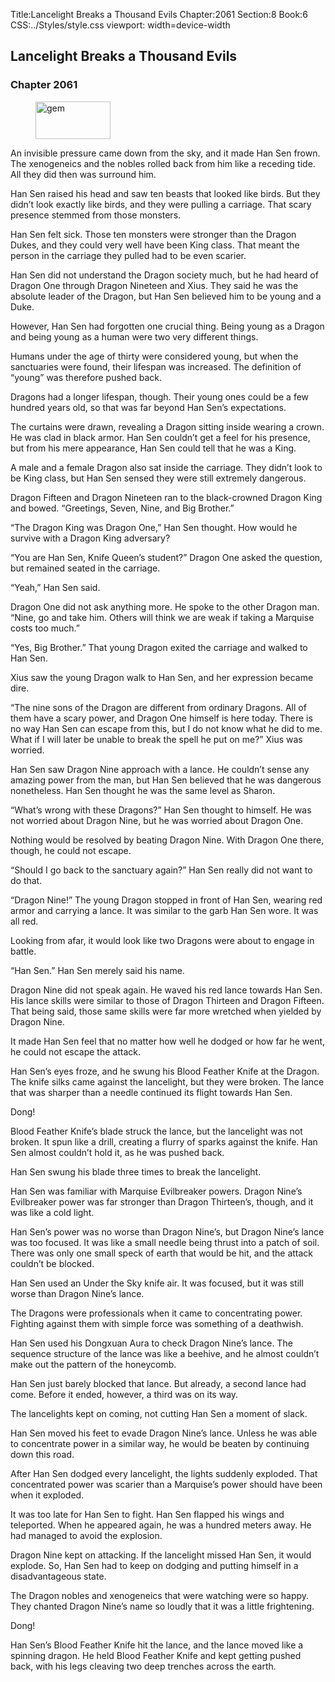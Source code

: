 Title:Lancelight Breaks a Thousand Evils 
Chapter:2061 
Section:8 
Book:6 
CSS:../Styles/style.css 
viewport: width=device-width
  
## Lancelight Breaks a Thousand Evils
### Chapter 2061 
<figure>
	<img src="../Images/gem.gif" alt="gem" id="gem" width="120" height="60" />
</figure>
  

  
  An invisible pressure came down from the sky, and it made Han Sen frown. The xenogeneics and the nobles rolled back from him like a receding tide. All they did then was surround him.

Han Sen raised his head and saw ten beasts that looked like birds. But they didn’t look exactly like birds, and they were pulling a carriage. That scary presence stemmed from those monsters.

Han Sen felt sick. Those ten monsters were stronger than the Dragon Dukes, and they could very well have been King class. That meant the person in the carriage they pulled had to be even scarier.

Han Sen did not understand the Dragon society much, but he had heard of Dragon One through Dragon Nineteen and Xius. They said he was the absolute leader of the Dragon, but Han Sen believed him to be young and a Duke.

However, Han Sen had forgotten one crucial thing. Being young as a Dragon and being young as a human were two very different things.

Humans under the age of thirty were considered young, but when the sanctuaries were found, their lifespan was increased. The definition of “young” was therefore pushed back.

Dragons had a longer lifespan, though. Their young ones could be a few hundred years old, so that was far beyond Han Sen’s expectations.

The curtains were drawn, revealing a Dragon sitting inside wearing a crown. He was clad in black armor. Han Sen couldn’t get a feel for his presence, but from his mere appearance, Han Sen could tell that he was a King.

A male and a female Dragon also sat inside the carriage. They didn’t look to be King class, but Han Sen sensed they were still extremely dangerous.

Dragon Fifteen and Dragon Nineteen ran to the black-crowned Dragon King and bowed. “Greetings, Seven, Nine, and Big Brother.”

“The Dragon King was Dragon One,” Han Sen thought. How would he survive with a Dragon King adversary?

“You are Han Sen, Knife Queen’s student?” Dragon One asked the question, but remained seated in the carriage.

“Yeah,” Han Sen said.

Dragon One did not ask anything more. He spoke to the other Dragon man. “Nine, go and take him. Others will think we are weak if taking a Marquise costs too much.”

“Yes, Big Brother.” That young Dragon exited the carriage and walked to Han Sen.

Xius saw the young Dragon walk to Han Sen, and her expression became dire.

“The nine sons of the Dragon are different from ordinary Dragons. All of them have a scary power, and Dragon One himself is here today. There is no way Han Sen can escape from this, but I do not know what he did to me. What if I will later be unable to break the spell he put on me?” Xius was worried.

Han Sen saw Dragon Nine approach with a lance. He couldn’t sense any amazing power from the man, but Han Sen believed that he was dangerous nonetheless. Han Sen thought he was the same level as Sharon.

“What’s wrong with these Dragons?” Han Sen thought to himself. He was not worried about Dragon Nine, but he was worried about Dragon One.

Nothing would be resolved by beating Dragon Nine. With Dragon One there, though, he could not escape.

“Should I go back to the sanctuary again?” Han Sen really did not want to do that.

“Dragon Nine!” The young Dragon stopped in front of Han Sen, wearing red armor and carrying a lance. It was similar to the garb Han Sen wore. It was all red.

Looking from afar, it would look like two Dragons were about to engage in battle.

“Han Sen.” Han Sen merely said his name.

Dragon Nine did not speak again. He waved his red lance towards Han Sen. His lance skills were similar to those of Dragon Thirteen and Dragon Fifteen. That being said, those same skills were far more wretched when yielded by Dragon Nine.

It made Han Sen feel that no matter how well he dodged or how far he went, he could not escape the attack.

Han Sen’s eyes froze, and he swung his Blood Feather Knife at the Dragon. The knife silks came against the lancelight, but they were broken. The lance that was sharper than a needle continued its flight towards Han Sen.

Dong!

Blood Feather Knife’s blade struck the lance, but the lancelight was not broken. It spun like a drill, creating a flurry of sparks against the knife. Han Sen almost couldn’t hold it, as he was pushed back.

Han Sen swung his blade three times to break the lancelight.

Han Sen was familiar with Marquise Evilbreaker powers. Dragon Nine’s Evilbreaker power was far stronger than Dragon Thirteen’s, though, and it was like a cold light.

Han Sen’s power was no worse than Dragon Nine’s, but Dragon Nine’s lance was too focused. It was like a small needle being thrust into a patch of soil. There was only one small speck of earth that would be hit, and the attack couldn’t be blocked.

Han Sen used an Under the Sky knife air. It was focused, but it was still worse than Dragon Nine’s lance.

The Dragons were professionals when it came to concentrating power. Fighting against them with simple force was something of a deathwish.

Han Sen used his Dongxuan Aura to check Dragon Nine’s lance. The sequence structure of the lance was like a beehive, and he almost couldn’t make out the pattern of the honeycomb.

Han Sen just barely blocked that lance. But already, a second lance had come. Before it ended, however, a third was on its way.

The lancelights kept on coming, not cutting Han Sen a moment of slack.

Han Sen moved his feet to evade Dragon Nine’s lance. Unless he was able to concentrate power in a similar way, he would be beaten by continuing down this road.

After Han Sen dodged every lancelight, the lights suddenly exploded. That concentrated power was scarier than a Marquise’s power should have been when it exploded.

It was too late for Han Sen to fight. Han Sen flapped his wings and teleported. When he appeared again, he was a hundred meters away. He had managed to avoid the explosion.

Dragon Nine kept on attacking. If the lancelight missed Han Sen, it would explode. So, Han Sen had to keep on dodging and putting himself in a disadvantageous state.

The Dragon nobles and xenogeneics that were watching were so happy. They chanted Dragon Nine’s name so loudly that it was a little frightening.

Dong!

Han Sen’s Blood Feather Knife hit the lance, and the lance moved like a spinning dragon. He held Blood Feather Knife and kept getting pushed back, with his legs cleaving two deep trenches across the earth.
